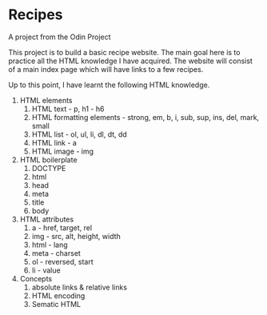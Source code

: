 # Recipes

A project from the Odin Project

This project is to build a basic recipe website. The main goal here is to practice all the HTML knowledge I have acquired. The website will consist of a main index page which will have links to a few recipes.

Up to this point, I have learnt the following HTML knowledge.

1. HTML elements
   1. HTML text - p, h1 - h6
   2. HTML formatting elements - strong, em, b, i, sub, sup, ins, del, mark, small
   3. HTML list - ol, ul, li, dl, dt, dd
   4. HTML link - a
   5. HTML image - img
2. HTML boilerplate
   1. DOCTYPE
   2. html
   3. head
   4. meta
   5. title
   6. body
3. HTML attributes
   1. a - href, target, rel
   2. img - src, alt, height, width
   3. html - lang
   4. meta - charset
   5. ol - reversed, start
   6. li - value
4. Concepts
   1. absolute links & relative links
   2. HTML encoding
   3. Sematic HTML
